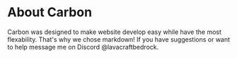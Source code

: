 # About Carbon

Carbon was designed to make website develop easy while have the most flexability. That's why we chose markdown! If you have suggestions or want to help message me on Discord @lavacraftbedrock.
